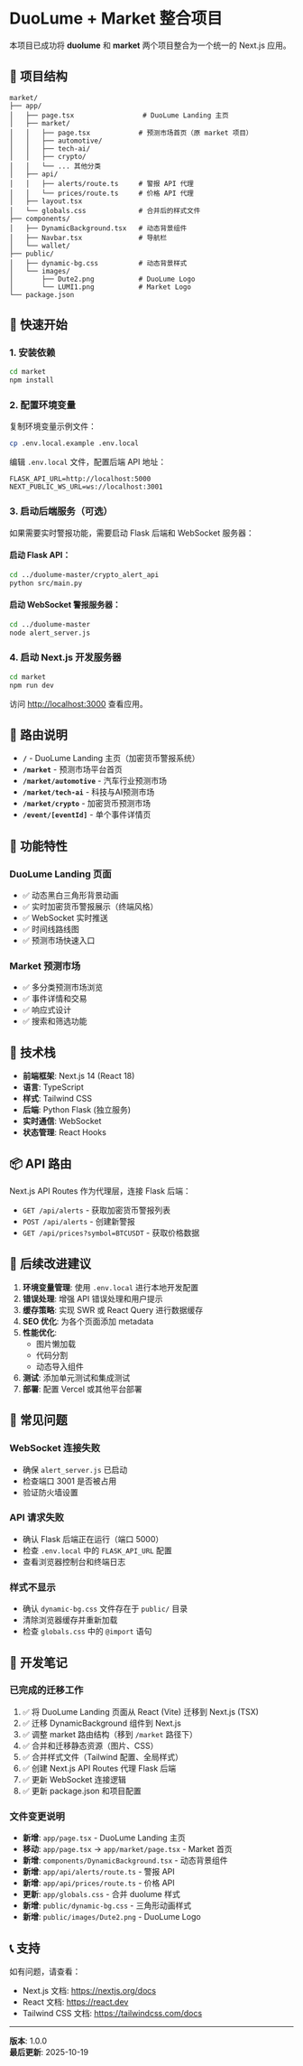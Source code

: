 # DuoLume + Market 整合项目

本项目已成功将 **duolume** 和 **market** 两个项目整合为一个统一的 Next.js 应用。

## 📁 项目结构

```
market/
├── app/
│   ├── page.tsx                 # DuoLume Landing 主页
│   ├── market/
│   │   ├── page.tsx            # 预测市场首页（原 market 项目）
│   │   ├── automotive/
│   │   ├── tech-ai/
│   │   ├── crypto/
│   │   └── ... 其他分类
│   ├── api/
│   │   ├── alerts/route.ts     # 警报 API 代理
│   │   └── prices/route.ts     # 价格 API 代理
│   ├── layout.tsx
│   └── globals.css             # 合并后的样式文件
├── components/
│   ├── DynamicBackground.tsx   # 动态背景组件
│   ├── Navbar.tsx              # 导航栏
│   └── wallet/
├── public/
│   ├── dynamic-bg.css          # 动态背景样式
│   └── images/
│       ├── Dute2.png           # DuoLume Logo
│       └── LUMI1.png           # Market Logo
└── package.json
```

## 🚀 快速开始

### 1. 安装依赖

```bash
cd market
npm install
```

### 2. 配置环境变量

复制环境变量示例文件：

```bash
cp .env.local.example .env.local
```

编辑 `.env.local` 文件，配置后端 API 地址：

```env
FLASK_API_URL=http://localhost:5000
NEXT_PUBLIC_WS_URL=ws://localhost:3001
```

### 3. 启动后端服务（可选）

如果需要实时警报功能，需要启动 Flask 后端和 WebSocket 服务器：

#### 启动 Flask API：

```bash
cd ../duolume-master/crypto_alert_api
python src/main.py
```

#### 启动 WebSocket 警报服务器：

```bash
cd ../duolume-master
node alert_server.js
```

### 4. 启动 Next.js 开发服务器

```bash
cd market
npm run dev
```

访问 [http://localhost:3000](http://localhost:3000) 查看应用。

## 🔗 路由说明

- **`/`** - DuoLume Landing 主页（加密货币警报系统）
- **`/market`** - 预测市场平台首页
- **`/market/automotive`** - 汽车行业预测市场
- **`/market/tech-ai`** - 科技与AI预测市场
- **`/market/crypto`** - 加密货币预测市场
- **`/event/[eventId]`** - 单个事件详情页

## 🎨 功能特性

### DuoLume Landing 页面
- ✅ 动态黑白三角形背景动画
- ✅ 实时加密货币警报展示（终端风格）
- ✅ WebSocket 实时推送
- ✅ 时间线路线图
- ✅ 预测市场快速入口

### Market 预测市场
- ✅ 多分类预测市场浏览
- ✅ 事件详情和交易
- ✅ 响应式设计
- ✅ 搜索和筛选功能

## 🔧 技术栈

- **前端框架**: Next.js 14 (React 18)
- **语言**: TypeScript
- **样式**: Tailwind CSS
- **后端**: Python Flask (独立服务)
- **实时通信**: WebSocket
- **状态管理**: React Hooks

## 📦 API 路由

Next.js API Routes 作为代理层，连接 Flask 后端：

- `GET /api/alerts` - 获取加密货币警报列表
- `POST /api/alerts` - 创建新警报
- `GET /api/prices?symbol=BTCUSDT` - 获取价格数据

## 🎯 后续改进建议

1. **环境变量管理**: 使用 `.env.local` 进行本地开发配置
2. **错误处理**: 增强 API 错误处理和用户提示
3. **缓存策略**: 实现 SWR 或 React Query 进行数据缓存
4. **SEO 优化**: 为各个页面添加 metadata
5. **性能优化**: 
   - 图片懒加载
   - 代码分割
   - 动态导入组件
6. **测试**: 添加单元测试和集成测试
7. **部署**: 配置 Vercel 或其他平台部署

## 🐛 常见问题

### WebSocket 连接失败
- 确保 `alert_server.js` 已启动
- 检查端口 3001 是否被占用
- 验证防火墙设置

### API 请求失败
- 确认 Flask 后端正在运行（端口 5000）
- 检查 `.env.local` 中的 `FLASK_API_URL` 配置
- 查看浏览器控制台和终端日志

### 样式不显示
- 确认 `dynamic-bg.css` 文件存在于 `public/` 目录
- 清除浏览器缓存并重新加载
- 检查 `globals.css` 中的 `@import` 语句

## 📝 开发笔记

### 已完成的迁移工作

1. ✅ 将 DuoLume Landing 页面从 React (Vite) 迁移到 Next.js (TSX)
2. ✅ 迁移 DynamicBackground 组件到 Next.js
3. ✅ 调整 market 路由结构（移到 `/market` 路径下）
4. ✅ 合并和迁移静态资源（图片、CSS）
5. ✅ 合并样式文件（Tailwind 配置、全局样式）
6. ✅ 创建 Next.js API Routes 代理 Flask 后端
7. ✅ 更新 WebSocket 连接逻辑
8. ✅ 更新 package.json 和项目配置

### 文件变更说明

- **新增**: `app/page.tsx` - DuoLume Landing 主页
- **移动**: `app/page.tsx` → `app/market/page.tsx` - Market 首页
- **新增**: `components/DynamicBackground.tsx` - 动态背景组件
- **新增**: `app/api/alerts/route.ts` - 警报 API
- **新增**: `app/api/prices/route.ts` - 价格 API
- **更新**: `app/globals.css` - 合并 duolume 样式
- **新增**: `public/dynamic-bg.css` - 三角形动画样式
- **新增**: `public/images/Dute2.png` - DuoLume Logo

## 📞 支持

如有问题，请查看：
- Next.js 文档: https://nextjs.org/docs
- React 文档: https://react.dev
- Tailwind CSS 文档: https://tailwindcss.com/docs

---

**版本**: 1.0.0  
**最后更新**: 2025-10-19

